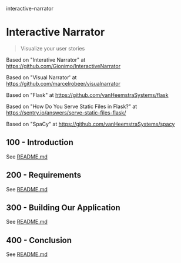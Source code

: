 interactive-narrator
# Interactive Narrator

> Visualize your user stories

Based on "Interative Narrator" at https://github.com/Gionimo/InteractiveNarrator

Based on "Visual Narrator' at https://github.com/marcelrobeer/visualnarrator

Based on "Flask" at https://github.com/vanHeemstraSystems/flask

Based on "How Do You Serve Static Files in Flask?" at https://sentry.io/answers/serve-static-files-flask/

Based on "SpaCy" at https://github.com/vanHeemstraSystems/spacy

## 100 - Introduction

See [README.md](./100/README.md)

## 200 - Requirements

See [README.md](./200/README.md)

## 300 - Building Our Application

See [README.md](./300/README.md)

## 400 - Conclusion

See [README.md](./400/README.md)
